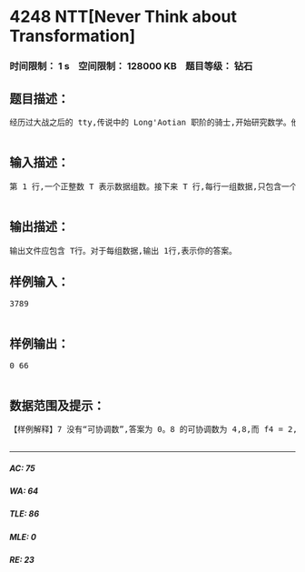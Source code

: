 # 4248 NTT[Never Think about Transformation]   
### 时间限制： 1 s&nbsp;&nbsp;&nbsp;&nbsp;空间限制： 128000 KB&nbsp;&nbsp;&nbsp;&nbsp;题目等级： 钻石  
## 题目描述：  

<pre>
经历过大战之后的 tty,传说中的 Long'Aotian 职阶的骑士,开始研究数学。他定义数列 fi ,这个数列的第 i 项,即 fi 表示不大于 i 且与 i 的互质的数的个数。例如 f1 = 1 ,  f3 = 2 , f6 = 2 ,  f18 = 6他还定义了一种奇特的数学关系:对于正整数 m, n,如果 2m -1 | 2n - 1,并且 m 能被至少一个大于 1 完全平方数整除,就称 m 是 n 的“可协调数”。现在对于给定的 n,他希望你求出 sum (fm) (m 是 n 的“可协调数”)。 注意有多组数据。sum (fm)为fm的和  

</pre>
  
  
## 输入描述：  

<pre>
第 1 行,一个正整数 T 表示数据组数。接下来 T 行,每行一组数据,只包含一个正整数 n.  

</pre>
  
  
## 输出描述：  

<pre>
输出文件应包含 T行。对于每组数据,输出 1行,表示你的答案。
</pre>
  
  
## 样例输入：  

<pre>
3789  

</pre>
  
  
## 样例输出：  

<pre>
0 66  

</pre>
  
  
## 数据范围及提示：  

<pre>
【样例解释】7 没有“可协调数”,答案为 0。8 的可协调数为 4,8,而 f4 = 2,f8 = 4,答案为 f4+f8= 69 的可协调数为 9,f9 = 6,答案为 6。【数据范围】T=5  n<=1018  

</pre>
  
  
***  

##### AC: 75  
##### WA: 64  
##### TLE: 86  
##### MLE: 0  
##### RE: 23  

